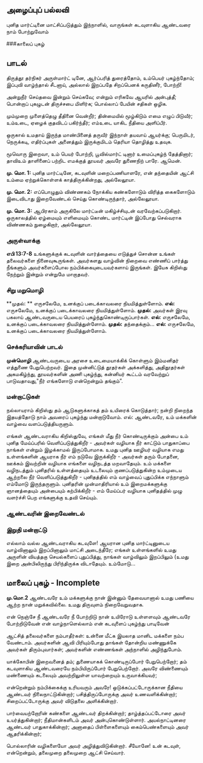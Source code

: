 ## அழைப்புப் பல்லவி
புனித மார்ட்டினை மாட்சிப்படுத்தும் இந்நாளில், வாருங்கள் கடவுளாகிய ஆண்டவரை நாம் போற்றுவோம்

###காலைப் புகழ்

## பாடல்
திருத்தூ தர்நிகர் அருள்மார்ட் டினே, 
ஆர்ப்பரித் துரைத்தோம், உம்பெயர் புகழ்ந்தோம்; 
இப்புவி வாழ்ந்தால் சீடனாய், அல்லால் 
இறப்பதே சிறப்பெனக் கருதினீர், போற்றி!

அன்றுநீர் செய்தவை இன்றும் செய்கவே; 
என்றும் எரிகவே ஆயரில் அன்புத்தீ; 
பொன்றாப் புகழுடன் திருச்சபை மிளிர்க; 
பொல்லாப் பேயின் சதிகள் ஒழிக.

மும்முறை முளைத்தெழு தீதினை வென்றீர்; 
தின்மையில் மூழ்கிடும் எமை எழுப் பிடுவீர்; 
உம்உடை, ஏழைக் குதவிடப் பகிர்ந்தீர்; 
எம்உடை யாகிட நீதியை அளிப்பீர்.

ஒருகால் உமதாய் இருந்த மாண்பினைத் 
தருவீர் இந்நாள் தயவாய் ஆயர்க்கு; 
பெருமிடர், நெருக்கடி, எதிர்ப்புகள் அனைத்தும் 
இருக்குமிடம் தெரியா தொழித்து உதவுக.

மூவொரு இறைவா, உம் பெயர் போற்றி, 
பூவில்மார்ட் டினார் உமைப்புகழ்ந் தேத்தினார்; 
தாவிஉம் தாளினைப் பற்றிட எமக்குத் 
தூயவர் அவரே துணைநிற் பாரே. ஆமென்.


**மு. மொ. 1:** புனித மார்ட்டினே, கடவுளின் மறைப்பணியாளரே, என் தந்தையின் ஆட்சி உம்மை ஏற்றுக்கொள்ளக் காத்திருக்கின்றது, அல்லேலூயா. 

**மு. மொ.  2:** எப்பொழுதும் விண்ணகம் நோக்கிய கண்களோடும் விரித்த கைகளோடும் இடைவிடாது இறைவேண்டல் செய்து கொண்டிருந்தார், அல்லேலூயா. 

**மு. மொ. 3:** ஆபிரகாம் அருகிலே மார்ட்டீன் மகிழ்ச்சியுடன் வரவேற்கப்படுகிறார். ஒருகாலத்தில் ஏழ்மையும் எளிமையும் கொண்ட மார்ட்டின் இப்போது செல்வராக விண்ணகம் நுழைகிறார், அல்லேலூயா.

### அருள்வாக்கு
**எபி 13:7-8**
உங்களுக்குக் கடவுளின் வார்த்தையை எடுத்துச் சொன்ன உங்கள் தலைவர்களை நினைவுகூருங்கள். அவர்களது வாழ்வின் நிறைவை எண்ணிப் பார்த்து நீங்களும் அவர்களைப்போல நம்பிக்கையுடையவர்களாய் இருங்கள். இயேசு கிறிஸ்து நேற்றும் இன்றும் என்றுமே மாறாதவர். 

### சிறு மறுமொழி 

**முதல்: ** எருசலேமே, உனக்குப் படைக்காவலரை நியமித்துள்ளோம்.
**எல்:** எருசலேமே, உனக்குப் படைக்காவலரை நியமித்துள்ளோம்.
**முதல்:** அவர்கள் இரவு பகலாய் ஆண்டவருடைய பெயரைப் புகழ்ந்துகொண்டிருப்பார்கள்.
**எல்:** எருசலேமே, உனக்குப் படைக்காவலரை நியமித்துள்ளோம்.
**முதல்:** தந்தைக்கும்... 
**எல்:** எருசலேமே, உனக்குப் படைக்காவலரை நியமித்துள்ளோம்.

### செக்கரியாவின் பாடல் 
**முன்மொழி**
ஆண்டவருடைய அரசை உடைமையாக்கிக் கொள்ளும் இம்மனிதர் எத்துணை பேறுபெற்றவர். இதை முன்னிட்டுத் தூதர்கள் அக்களித்து, அதிதூதர்கள் அகமகிழ்ந்து, தூயவர்களின் அணி புகழ்ந்து, கன்னியர் கூட்டம் வரவேற்றுப் பாடுவதாவது,"நீர் எங்களோடு என்றென்றும் தங்கும்”. 

### மன்றாட்டுகள்
நல்லாயராம் கிறிஸ்து தம் ஆடுகளுக்காகத் தம் உயிரைக் கொடுத்தார்; நன்றி நிறைந்த இதயத்தோடு நாம் அவரைப் புகழ்ந்து மன்றாடுவோம்.
எல்: ஆண்டவரே, உம் மக்களின் வாழ்வை வளப்படுத்தியருளும்.

எங்கள் ஆண்டவராகிய கிறிஸ்துவே, எங்கள் மீது நீர் கொண்டிருக்கும் அன்பை உம் புனித மேய்ப்பரில் வெளிப்படுத்துகிறீர் - அவர்கள் வழியாக நீர் காட்டும் பாதுகாப்பை நாங்கள் என்றும் இழக்காமல் இருப்போமாக.
உமது புனித ஊழியர் வழியாக எமது உள்ளங்களின் ஆயராக நீர் எம் நடுவே இருக்கிறீர் - அவர்கள் தரும் போதனை, ஊக்கம் இவற்றின் வழியாக எங்களை வழிநடத்த மறவாதேயும்.
உம் மக்களை வழிநடத்தும் புனிதரில் உள்ளத்தையும் உடலையும் குணப்படுத்துகின்ற உம்முடைய ஆற்றலை நீர் வெளிப்படுத்துகிறீர் - புனிதத்தில் எம் வாழ்வைப் புதுப்பிக்க எந்நாளும் எம்மோடு இருந்தருளும்.
புனிதரின் முன்மாதிரியால் உம் இறைமக்களுக்கு ஞானத்தையும் அன்பையும் கற்பிக்கிறீர் - எம் மேய்ப்பர் வழியாக புனிதத்தில் முழு வளர்ச்சி பெற எங்களுக்கு உதவி செய்யும்.

### ஆண்டவரின் இறைவேண்டல்

### இறுதி மன்றாட்டு 
எல்லாம் வல்ல ஆண்டவராகிய கடவுளே! ஆயரான புனித மார்ட்டினுடைய வாழ்வினாலும் இறப்பினாலும் மாட்சி அடைந்தீரே; எங்கள் உள்ளங்களில் உமது அருளின் வியத்தகு செயல்களைப் புதுப்பித்து, நாங்கள் வாழ்விலும் இறப்பிலும் (உமது இறை அன்பிலிருந்து பிரிந்திருக்க விடாதேயும். உம்மோடு... 

## மாலைப் புகழ்  - Incomplete

**மு.மொ.2** ஆண்டவரே உம் மக்களுக்கு நான் இன்னும் தேவையானால் உமது பணியை ஆற்ற நான் மறுக்கவில்லை. உமது திருவுளம் நிறைவேறுவதாக.

என் நெஞ்சே நீ ஆண்டவரே நீ போற்றிடு
நான் உயிரோடு உள்ளளவும் 
ஆண்டவரே போற்றிடுவேன்
என் வாழ்நாளெல்லாம் என் கடவுளைப் 
புகழ்ந்து பாடிவேன் 

ஆட்சித் தலைவர்களை நம்பாதீர்கள்:
உன்னை மீட்க இயலாத மானிட மக்களை 
நம்ப வேண்டாம்.
அவர்களின் ஆவி பிரியும்போது
தாங்கள் தோன்றிய மண்ணுக்கே
அவர்கள் திரும்புவார்கள்;
அவர்களின் எண்ணங்கள் அந்நாளில் அழிந்துபோம்.

யாக்கோபின் இறைவனைத்
தம்; துணையாகக் கொண்டிருப்போர் பேறுபெற்றோர்;
தம் கடவுளாகிய ஆண்டவரையே
நம்பியிருப்போர் பேறுபெற்றோர்.
அவரே விண்ணையும் மண்ணையும் கடலையும் 
அவற்றிலுள்ள யாவற்றையும் உருவாக்கியவர்;

என்றென்றும் நம்பிக்கைக்கு உரியவரும் அவரே!
ஒடுக்கப்பட்டோருக்கான நீதியை 
ஆண்டவர் நிலைநாட்டுகின்றார்;
பசித்திருப்போருக்கு அவர் உணவளிக்கின்றார்;
சிறைப்பட்டோருக்கு அவர் விடுதலை அளிக்கின்றார்.

பார்வையற்றோரின் கண்களை
ஆண்டவர் திறக்கின்றார்;
தாழ்த்தப்பட்டோரை அவர் உயர்த்துகின்றார்;
நீதிமான்களிடம் அவர் அன்புகொண்டுள்ளார்.
அயல்நாட்டினரை ஆண்டவர் பாதுகாக்கின்றார்;
அனாதைப் பிள்ளைகளையும் கைம்பெண்களையும் 
அவர் ஆதரிக்கின்றார்;

பொல்லாரின் வழிகளையோ அவர் அழித்துவிடுகின்றார்.
சீயோனே! உன் கடவுள், என்றென்றும்,
தலைமுறை தலைமுறை ஆட்சி செய்வார். 
